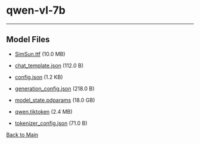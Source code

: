 
# qwen-vl-7b
---



## Model Files

- [SimSun.ttf](https://paddlenlp.bj.bcebos.com/models/community/qwen-vl/qwen-vl-7b/SimSun.ttf) (10.0 MB)

- [chat_template.json](https://paddlenlp.bj.bcebos.com/models/community/qwen-vl/qwen-vl-7b/chat_template.json) (112.0 B)

- [config.json](https://paddlenlp.bj.bcebos.com/models/community/qwen-vl/qwen-vl-7b/config.json) (1.2 KB)

- [generation_config.json](https://paddlenlp.bj.bcebos.com/models/community/qwen-vl/qwen-vl-7b/generation_config.json) (218.0 B)

- [model_state.pdparams](https://paddlenlp.bj.bcebos.com/models/community/qwen-vl/qwen-vl-7b/model_state.pdparams) (18.0 GB)

- [qwen.tiktoken](https://paddlenlp.bj.bcebos.com/models/community/qwen-vl/qwen-vl-7b/qwen.tiktoken) (2.4 MB)

- [tokenizer_config.json](https://paddlenlp.bj.bcebos.com/models/community/qwen-vl/qwen-vl-7b/tokenizer_config.json) (71.0 B)


[Back to Main](../../)